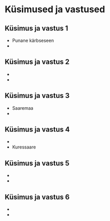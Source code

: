 # Küsimused ja vastused

## Küsimus ja vastus 1
- Punane kärbseseen
-
## Küsimus ja vastus 2
-
-
## Küsimus ja vastus 3
- Saaremaa
-
## Küsimus ja vastus 4
-
- Kuressaare
## Küsimus ja vastus 5
-
-
## Küsimus ja vastus 6
-
-